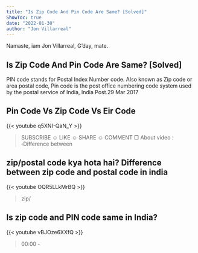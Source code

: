 ```yaml
---
title: "Is Zip Code And Pin Code Are Same? [Solved]"
ShowToc: true 
date: "2022-01-30"
author: "Jon Villarreal" 
---
```


Namaste, iam Jon Villarreal, G’day, mate.
## Is Zip Code And Pin Code Are Same? [Solved]
PIN code stands for Postal Index Number code. Also known as Zip code or area postal code, Pin code is the post office numbering code system used by the postal service of India, India Post.29 Mar 2017

## Pin Code Vs Zip Code Vs Eir Code
{{< youtube q5XNI-QaN_Y >}}
>SUBSCRIBE ☺ LIKE ☺ SHARE ☺ COMMENT □ About video : ▫Difference between 

## zip/postal code kya hota hai? Difference between zip code and postal code in india
{{< youtube OQR5LLkMrBQ >}}
>zip/

## Is zip code and PIN code same in India?
{{< youtube vBJOze6XXfQ >}}
>00:00 - 

